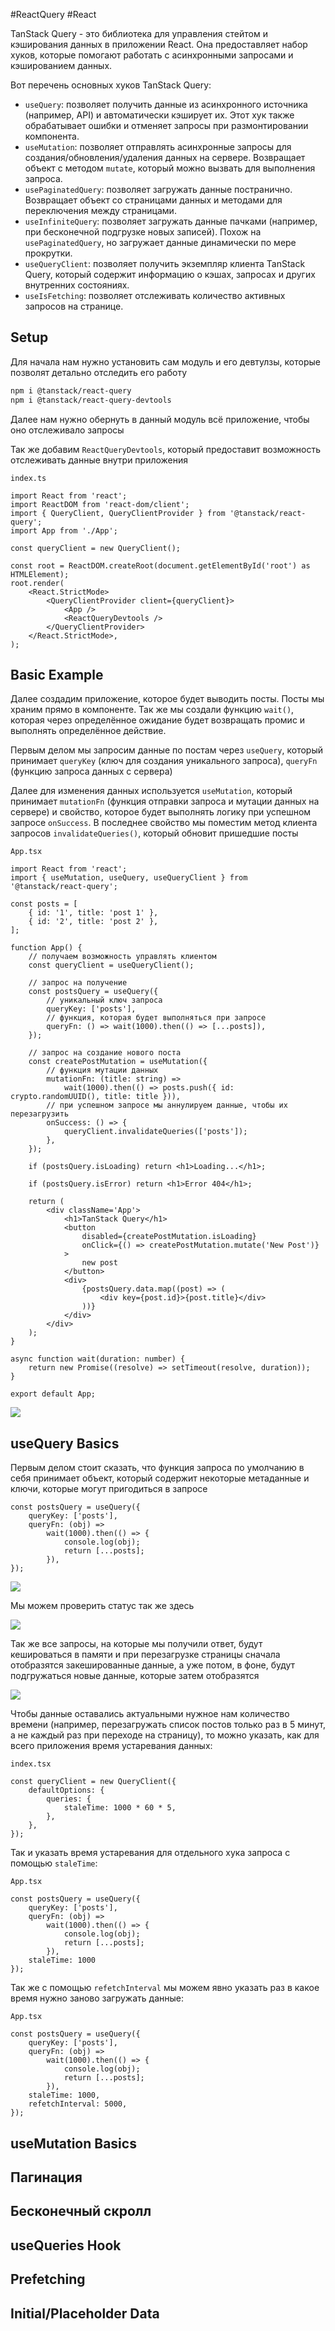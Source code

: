 #ReactQuery #React

TanStack Query - это библиотека для управления стейтом и кэширования данных в приложении React. Она предоставляет набор хуков, которые помогают работать с асинхронными запросами и кэшированием данных.

Вот перечень основных хуков TanStack Query:

- `useQuery`: позволяет получить данные из асинхронного источника (например, API) и автоматически кэширует их. Этот хук также обрабатывает ошибки и отменяет запросы при размонтировании компонента.
- `useMutation`: позволяет отправлять асинхронные запросы для создания/обновления/удаления данных на сервере. Возвращает объект с методом `mutate`, который можно вызвать для выполнения запроса.
- `usePaginatedQuery`: позволяет загружать данные постранично. Возвращает объект со страницами данных и методами для переключения между страницами.
- `useInfiniteQuery`: позволяет загружать данные пачками (например, при бесконечной подгрузке новых записей). Похож на `usePaginatedQuery`, но загружает данные динамически по мере прокрутки.
- `useQueryClient`: позволяет получить экземпляр клиента TanStack Query, который содержит информацию о кэшах, запросах и других внутренних состояниях.
- `useIsFetching`: позволяет отслеживать количество активных запросов на странице.

## Setup

Для начала нам нужно установить сам модуль и его девтулзы, которые позволят детально отследить его работу

```bash
npm i @tanstack/react-query
npm i @tanstack/react-query-devtools
```

Далее нам нужно обернуть в данный модуль всё приложение, чтобы оно отслеживало запросы

Так же добавим `ReactQueryDevtools`, который предоставит возможность отслеживать данные внутри приложения

`index.ts`
```TSX
import React from 'react';
import ReactDOM from 'react-dom/client';
import { QueryClient, QueryClientProvider } from '@tanstack/react-query';
import App from './App';

const queryClient = new QueryClient();

const root = ReactDOM.createRoot(document.getElementById('root') as HTMLElement);
root.render(
	<React.StrictMode>
		<QueryClientProvider client={queryClient}>
			<App />
			<ReactQueryDevtools />
		</QueryClientProvider>
	</React.StrictMode>,
);
```

## Basic Example

Далее создадим приложение, которое будет выводить посты. Посты мы храним прямо в компоненте. Так же мы создали функцию `wait()`, которая через определённое ожидание будет возвращать промис и выполнять определённое действие.

Первым делом мы запросим данные по постам через `useQuery`, который принимает `queryKey` (ключ для создания уникального запроса), `queryFn` (функцию запроса данных с сервера) 

Далее для изменения данных используется `useMutation`, который принимает `mutationFn` (функция отправки запроса и мутации данных на сервере) и свойство, которое будет выполнять логику при успешном запросе `onSuccess`. В последнее свойство мы поместим метод клиента запросов `invalidateQueries()`, который обновит пришедшие посты 

`App.tsx`
```TSX
import React from 'react';
import { useMutation, useQuery, useQueryClient } from '@tanstack/react-query';

const posts = [
	{ id: '1', title: 'post 1' },
	{ id: '2', title: 'post 2' },
];

function App() {
	// получаем возможность управлять клиентом
	const queryClient = useQueryClient();

	// запрос на получение
	const postsQuery = useQuery({
		// уникальный ключ запроса
		queryKey: ['posts'],
		// функция, которая будет выполняться при запросе
		queryFn: () => wait(1000).then(() => [...posts]),
	});

	// запрос на создание нового поста
	const createPostMutation = useMutation({
		// функция мутации данных
		mutationFn: (title: string) =>
			wait(1000).then(() => posts.push({ id: crypto.randomUUID(), title: title })),
		// при успешном запросе мы аннулируем данные, чтобы их перезагрузить
		onSuccess: () => {
			queryClient.invalidateQueries(['posts']);
		},
	});

	if (postsQuery.isLoading) return <h1>Loading...</h1>;

	if (postsQuery.isError) return <h1>Error 404</h1>;

	return (
		<div className='App'>
			<h1>TanStack Query</h1>
			<button
				disabled={createPostMutation.isLoading}
				onClick={() => createPostMutation.mutate('New Post')}
			>
				new post
			</button>
			<div>
				{postsQuery.data.map((post) => (
					<div key={post.id}>{post.title}</div>
				))}
			</div>
		</div>
	);
}

async function wait(duration: number) {
	return new Promise((resolve) => setTimeout(resolve, duration));
}

export default App;
```

![](_png/Pasted%20image%2020230611083957.png)

## useQuery Basics

Первым делом стоит сказать, что функция запроса по умолчанию в себя принимает объект, который содержит некоторые метаданные и ключи, которые могут пригодиться в запросе  

```TSX
const postsQuery = useQuery({
	queryKey: ['posts'],
	queryFn: (obj) =>
		wait(1000).then(() => {
			console.log(obj);
			return [...posts];
		}),
});
```

![](_png/Pasted%20image%2020230611090249.png)

Мы можем проверить статус так же здесь

![](_png/Pasted%20image%2020230611090651.png)

Так же все запросы, на которые мы получили ответ, будут кешироваться в памяти и при перезагрузке страницы сначала отобразятся закешированные данные, а уже потом, в фоне, будут подгружаться новые данные, которые затем отобразятся 

![](_png/Pasted%20image%2020230611091138.png)

Чтобы данные оставались актуальными нужное нам количество времени (например, перезагружать список постов только раз в 5 минут, а не каждый раз при переходе на страницу), то можно указать, как для всего приложения время устаревания данных:

`index.tsx`
```TSX
const queryClient = new QueryClient({
	defaultOptions: {
		queries: {
			staleTime: 1000 * 60 * 5,
		},
	},
});
```

Так и указать время устаревания для отдельного хука запроса с помощью `staleTime`:

`App.tsx`
```TSX
const postsQuery = useQuery({
	queryKey: ['posts'],
	queryFn: (obj) =>
		wait(1000).then(() => {
			console.log(obj);
			return [...posts];
		}),
	staleTime: 1000
});
```

Так же с помощью `refetchInterval` мы можем явно указать раз в какое время нужно заново загружать данные:

`App.tsx`
```TSX
const postsQuery = useQuery({
	queryKey: ['posts'],
	queryFn: (obj) =>
		wait(1000).then(() => {
			console.log(obj);
			return [...posts];
		}),
	staleTime: 1000,
	refetchInterval: 5000,
});
```





## useMutation Basics




## Пагинация




## Бесконечный скролл



## useQueries Hook



## Prefetching




## Initial/Placeholder Data














